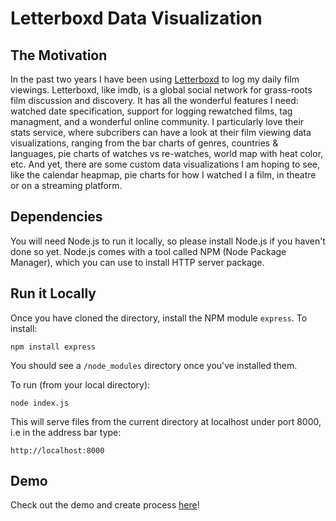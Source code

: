 # Letterboxd Data Visualization

## The Motivation
 
In the past two years I have been using [Letterboxd](https://letterboxd.com) to log my daily film viewings. Letterboxd, like imdb, is a global social network for grass-roots film discussion and discovery. It has all the wonderful features I need: watched date specification, support for logging rewatched films, tag managment, and a wonderful online community. I particularly love their stats service, where subcribers can have a look at their film viewing data visualizations, ranging from the bar charts of genres, countries & languages, pie charts of watches vs re-watches, world map with heat color, etc. And yet, there are some custom data visualizations I am hoping to see, like the calendar heapmap, pie charts for how I watched I a film, in theatre or on a streaming platform. 

## Dependencies

You will need Node.js to run it locally, so please install Node.js if you haven't done so yet. Node.js comes with a tool called NPM (Node Package Manager), which you can use to install HTTP server package.

## Run it Locally 

Once you have cloned the directory, install the NPM module `express`. To install:
```
npm install express
``` 

You should see a `/node_modules` directory once you've installed them. 

To run (from your local directory):
```
node index.js
``` 

This will serve files from the current directory at localhost under port 8000, i.e in the address bar type:
```
http://localhost:8000
``` 

## Demo
Check out the demo and create process [here](https://cindyshi.myportfolio.com/computer-animation)!